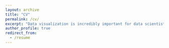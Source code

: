 ```yaml
---
layout: archive
title: "CV"
permalink: /cv/
excerpt: "Data visualization is incredibly important for data scientists, as it helps them communicate their insights to nontechnical peers. But you don’t need to be a design pro. Python is a popular, easy-to-use programming language that offers a number of libraries specifically built for data visualization. In this course from the experts at Madecraft, you can learn how to build accurate, engaging, and easy-to-generate charts and graphs using Python. Explore the pandas and Matplotlib libraries, and then discover how to load and clean data sets and create simple and advanced plots, including heatmaps, histograms, and subplots. Instructor Michael Galarnyk provides all the instruction you need to create professional data visualizations through programming. <embed src='Aug2019_Resume_Michael_Galarnyk.pdf' width='1000' height='800' frameborder='0' allowfullscreen>"
author_profile: true
redirect_from:
  - /resume
---
```

